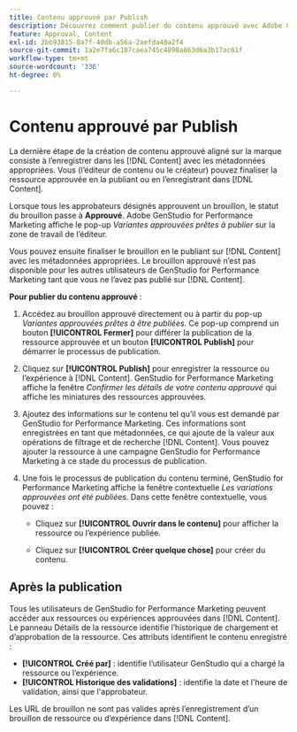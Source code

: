 ```yaml
---
title: Contenu approuvé par Publish
description: Découvrez comment publier du contenu approuvé avec Adobe GenStudio for Performance Marketing.
feature: Approval, Content
exl-id: 2bb93815-8a7f-40db-a56a-2aefda40a2f4
source-git-commit: 1a2e7fa6c107caea745c4898a863d6a3b17ac61f
workflow-type: tm+mt
source-wordcount: '336'
ht-degree: 0%

---
```


# Contenu approuvé par Publish

La dernière étape de la création de contenu approuvé aligné sur la marque consiste à l’enregistrer dans les [!DNL Content] avec les métadonnées appropriées. Vous (l’éditeur de contenu ou le créateur) pouvez finaliser la ressource approuvée en la publiant ou en l’enregistrant dans [!DNL Content].

Lorsque tous les approbateurs désignés approuvent un brouillon, le statut du brouillon passe à **Approuvé**. Adobe GenStudio for Performance Marketing affiche le pop-up _Variantes approuvées prêtes à publier_ sur la zone de travail de l’éditeur.

Vous pouvez ensuite finaliser le brouillon en le publiant sur [!DNL Content] avec les métadonnées appropriées. Le brouillon approuvé n’est pas disponible pour les autres utilisateurs de GenStudio for Performance Marketing tant que vous ne l’avez pas publié sur [!DNL Content].

**Pour publier du contenu approuvé** :

1. Accédez au brouillon approuvé directement ou à partir du pop-up _Variantes approuvées prêtes à être publiées_. Ce pop-up comprend un bouton **[!UICONTROL Fermer]** pour différer la publication de la ressource approuvée et un bouton **[!UICONTROL Publish]** pour démarrer le processus de publication.

1. Cliquez sur **[!UICONTROL Publish]** pour enregistrer la ressource ou l’expérience à [!DNL Content]. GenStudio for Performance Marketing affiche la fenêtre _Confirmer les détails de votre contenu approuvé_ qui affiche les miniatures des ressources approuvées.

1. Ajoutez des informations sur le contenu tel qu’il vous est demandé par GenStudio for Performance Marketing. Ces informations sont enregistrées en tant que métadonnées, ce qui ajoute de la valeur aux opérations de filtrage et de recherche [!DNL Content]. Vous pouvez ajouter la ressource à une campagne GenStudio for Performance Marketing à ce stade du processus de publication.

1. Une fois le processus de publication du contenu terminé, GenStudio for Performance Marketing affiche la fenêtre contextuelle _Les variations approuvées ont été publiées_. Dans cette fenêtre contextuelle, vous pouvez :

   * Cliquez sur **[!UICONTROL Ouvrir dans le contenu]** pour afficher la ressource ou l’expérience publiée.

   * Cliquez sur **[!UICONTROL Créer quelque chose]** pour créer du contenu.

## Après la publication

Tous les utilisateurs de GenStudio for Performance Marketing peuvent accéder aux ressources ou expériences approuvées dans [!DNL Content]. Le panneau Détails de la ressource identifie l’historique de chargement et d’approbation de la ressource. Ces attributs identifient le contenu enregistré :

* **[!UICONTROL Créé par]** : identifie l’utilisateur GenStudio qui a chargé la ressource ou l’expérience.
* **[!UICONTROL Historique des validations]** : identifie la date et l&#39;heure de validation, ainsi que l&#39;approbateur.

Les URL de brouillon ne sont pas valides après l’enregistrement d’un brouillon de ressource ou d’expérience dans [!DNL Content].
